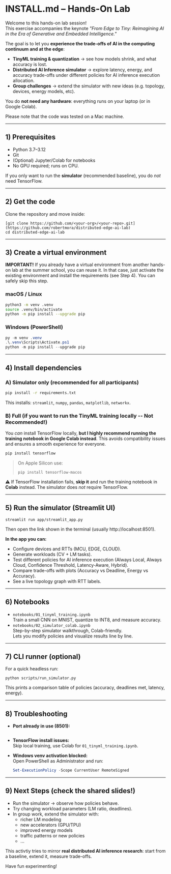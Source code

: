 
# INSTALL.md – Hands-On Lab

Welcome to this hands-on lab session!  
This exercise accompanies the keynote *"From Edge to Tiny: Reimagining AI in the Era of Generative and Embedded Intelligence."*  

The goal is to let you **experience the trade-offs of AI in the computing continuum and at the edge**:  
- **TinyML training & quantization** → see how models shrink, and what accuracy is lost.  
- **Distributed AI Inference simulator** → explore latency, energy, and accuracy trade-offs under different policies for AI inference execution allocation.  
- **Group challenges** → extend the simulator with new ideas (e.g. topology, devices, energy models, etc).  

You do **not need any hardware**: everything runs on your laptop (or in Google Colab).

Please note that the code was tested on a Mac machine.

---

## 1) Prerequisites
- Python 3.7–3.12
- Git  
- (Optional) Jupyter/Colab for notebooks  
- No GPU required; runs on CPU.  

If you only want to run the **simulator** (recommended baseline), you do *not* need TensorFlow.

---

## 2) Get the code
Clone the repository and move inside:
```
[git clone https://github.com/<your-org>/<your-repo>.git](https://github.com/robertmora/distributed-edge-ai-lab)
cd distributed-edge-ai-lab
```

---

## 3) Create a virtual environment

**IMPORTANT!** If you already have a virtual environment from another hands-on lab at the summer school, you can reuse it.
In that case, just activate the existing environment and install the requirements (see Step 4).
You can safely skip this step.

### macOS / Linux
```bash
python3 -m venv .venv
source .venv/bin/activate
python -m pip install --upgrade pip
```

### Windows (PowerShell)
```powershell
py -m venv .venv
.\.venv\Scripts\Activate.ps1
python -m pip install --upgrade pip
```

---

## 4) Install dependencies

### A) Simulator only (recommended for all participants)
```bash
pip install -r requirements.txt
```
This installs: `streamlit`, `numpy`, `pandas`, `matplotlib`, `networkx`.

### B) Full (if you want to run the TinyML training locally -- Not Recommended!)

You *can* install TensorFlow locally, **but I highly recommend running the training notebook in Google Colab instead**.
This avoids compatibility issues and ensures a smooth experience for everyone.

```bash
pip install tensorflow
```
> On Apple Silicon use:  
> ```
> pip install tensorflow-macos
> ```

⚠️ If TensorFlow installation fails, **skip it** and run the training notebook in **Colab** instead. The simulator does *not* require TensorFlow.

---

## 5) Run the simulator (Streamlit UI)
```
streamlit run app/streamlit_app.py
```
Then open the link shown in the terminal (usually http://localhost:8501).

**In the app you can:**
- Configure devices and RTTs (MCU, EDGE, CLOUD).  
- Generate workloads (CV + LM tasks).  
- Test different policies for AI inference execution (Always Local, Always Cloud, Confidence Threshold, Latency-Aware, Hybrid).  
- Compare trade-offs with plots (Accuracy vs Deadline, Energy vs Accuracy).  
- See a live topology graph with RTT labels.

---

## 6) Notebooks
- `notebooks/01_tinyml_training.ipynb`  
  Train a small CNN on MNIST, quantize to INT8, and measure accuracy.  
- `notebooks/02_simulator_colab.ipynb`  
  Step-by-step simulator walkthrough, Colab-friendly.  
  Lets you modify policies and visualize results line by line.

---

## 7) CLI runner (optional)
For a quick headless run:
```
python scripts/run_simulator.py
```
This prints a comparison table of policies (accuracy, deadlines met, latency, energy).

---

## 8) Troubleshooting
- **Port already in use (8501):**
  ```streamlit run app/streamlit_app.py --server.port 8502
  ```

- **TensorFlow install issues:**  
  Skip local training, use Colab for `01_tinyml_training.ipynb`.  

- **Windows venv activation blocked:**  
  Open PowerShell as Administrator and run:  
  ```powershell
  Set-ExecutionPolicy -Scope CurrentUser RemoteSigned
  ```
  
---

## 9) Next Steps (check the shared slides!)
- Run the simulator → observe how policies behave.  
- Try changing workload parameters (LM ratio, deadlines).  
- In group work, extend the simulator with:  
  - richer LM modeling  
  - new accelerators (GPU/TPU)  
  - improved energy models  
  - traffic patterns or new policies
  - ...  

This activtiy tries to mirror **real distributed AI inference research**: start from a baseline, extend it, measure trade-offs.

Have fun experimenting!
